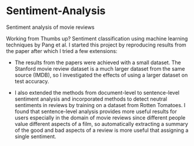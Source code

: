 # Sentiment-Analysis
Sentiment analysis of movie reviews

Working from Thumbs up? Sentiment classification using machine learning techniques by Pang et al. I started this project by reproducing results from the paper after which I tried a few extensions:

- The results from the papers were achieved with a small dataset. The Stanford movie review dataset is a much larger dataset from the same source (IMDB), so I investigated the effects of using a larger dataset on test accuracy.

- I also extended the methods from document-level to sentence-level sentiment analysis and incorporated methods to detect neutral sentiments in reviews by training on a dataset from Rotten Tomatoes. I found that sentence-level analysis provides more useful results for users especially in the domain of movie reviews since different people value different aspects of a film, so automatically extracting a summary of the good and bad aspects of a review is more useful that assigning a single sentiment.

